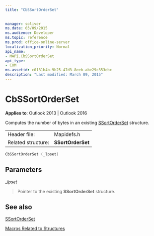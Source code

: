 ```yaml
---
title: "CbSSortOrderSet"
 
 
manager: soliver
ms.date: 03/09/2015
ms.audience: Developer
ms.topic: reference
ms.prod: office-online-server
localization_priority: Normal
api_name:
- MAPI.CbSSortOrderSet
api_type:
- COM
ms.assetid: c0131b4b-9b25-47d3-8eeb-abe29c353ebc
description: "Last modified: March 09, 2015"
---
```


# CbSSortOrderSet

  
  
**Applies to**: Outlook 2013 | Outlook 2016 
  
Computes the number of bytes in an existing [SSortOrderSet](ssortorderset.md) structure. 
  
|||
|:-----|:-----|
|Header file:  <br/> |Mapidefs.h  <br/> |
|Related structure:  <br/> |**SSortOrderSet** <br/> |
   
```cpp
CbSSortOrderSet (_lpset)
```

## Parameters

 __lpset_
  
> Pointer to the existing **SSortOrderSet** structure. 
    
## See also



[SSortOrderSet](ssortorderset.md)


[Macros Related to Structures](macros-related-to-structures.md)

